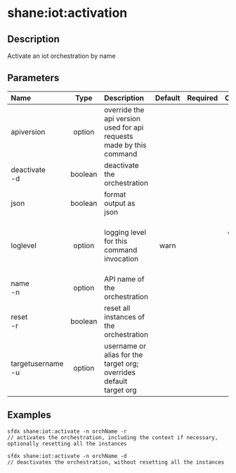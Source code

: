 <!-- This file has been generated with command 'sfdx hardis:doc:plugin:generate'. Please do not update it manually or it may be overwritten -->
# shane:iot:activation

## Description

Activate an iot orchestration by name

## Parameters

|Name|Type|Description|Default|Required|Options|
|:---|:--:|:----------|:-----:|:------:|:-----:|
|apiversion|option|override the api version used for api requests made by this command||||
|deactivate<br/>-d|boolean|deactivate the orchestration||||
|json|boolean|format output as json||||
|loglevel|option|logging level for this command invocation|warn||trace<br/>debug<br/>info<br/>warn<br/>error<br/>fatal|
|name<br/>-n|option|API name of the orchestration||||
|reset<br/>-r|boolean|reset all instances of the orchestration||||
|targetusername<br/>-u|option|username or alias for the target org; overrides default target org||||

## Examples

```shell
sfdx shane:iot:activate -n orchName -r
// activates the orchestration, including the context if necessary, optionally resetting all the instances

```

```shell
sfdx shane:iot:activate -n orchName -d
// deactivates the orchestration, without resetting all the instances

```


